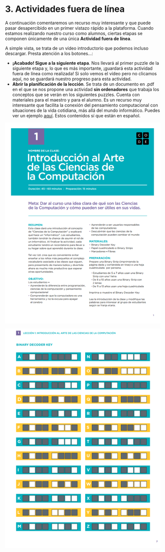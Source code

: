 # 3. Actividades fuera de línea

A continuación comentaremos un recurso muy interesante y que puede pasar desapercibido en un primer vistazo rápido a la plataforma. Cuando estamos realizando nuestro curso como alumnos, ciertas etapas se componen únicamente de una única **Actividad fuera de línea**.

A simple vista, se trata de un vídeo introductorio que podemos incluso descargar. Presta atención a los botones...:

- **¡Acabado! Sigue a la siguiente etapa**. Nos llevará al primer puzzle de la siguiente etapa y, lo que es más importante, ¡guardará esta actividad fuera de línea como realizada! Si solo vemos el vídeo pero no clicamos aquí, no se guardará nuestro progreso para esta actividad.
- **Abrir la planificación de la lección**. Se trata de un documento en .pdf en el que se nos propone una actividad **sin ordenadores** que trabaja los conceptos que se verán en los siguientes puzzles. Cuenta con materiales para el maestro y para el alumno. Es un recurso muy interesante que facilita la conexión del pensamiento computacional con situaciones de la vida cotidiana, más allá del mundo informático. Puedes ver un ejemplo [aquí](https://studio.code.org/unplugged/unplug1-es-ES.pdf). Estos contenidos sí que están en español.


![](img/primera-pag-actividad-fuera-de-linea.png)

![](img/actividad-fuera-de-linea-alumno.png)